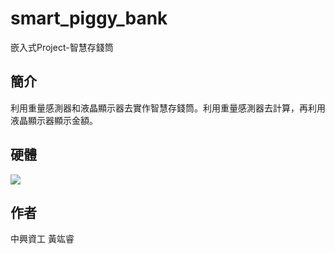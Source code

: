 # smart_piggy_bank
嵌入式Project-智慧存錢筒

## 簡介
利用重量感測器和液晶顯示器去實作智慧存錢筒。利用重量感測器去計算，再利用液晶顯示器顯示金額。

## 硬體
![](https://imgur.com/9tSDIjU.png)

## 作者
中興資工 黃竑睿
